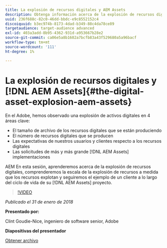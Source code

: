 ```yaml
---
title: La explosión de recursos digitales y AEM Assets
description: Obtenga información acerca de la explosión de recursos digitales y AEM Assets en el Adobe.
uuid: 236f688c-82c0-46dd-bbdc-e9c8552152c4
discoiquuid: b3ec974b-8173-4dad-b349-88c4da78ce89
targetaudience: target-audience advanced
exl-id: 403a3add-8b95-4362-931d-a953667b28e2
source-git-commit: ca06e5a8b1602a7bcfb83a43f529680a5a96bacf
workflow-type: tm+mt
source-wordcount: '111'
ht-degree: 1%

---
```


# La explosión de recursos digitales y [!DNL AEM Assets]{#the-digital-asset-explosion-aem-assets}

En el Adobe, hemos observado una explosión de activos digitales en 4 áreas clave:

* El tamaño de archivo de los recursos digitales que se están produciendo
* El número de recursos digitales que se producen
* Las expectativas de nuestros usuarios y clientes respecto a los recursos digitales
* Las solicitudes de más y más grande [!DNL AEM Assets] implementaciones

AEM En esta sesión, aprenderemos acerca de la explosión de recursos digitales, comprenderemos la escala de la explosión de recursos a medida que los recursos explotan y seguiremos el ejemplo de un cliente a lo largo del ciclo de vida de su [!DNL AEM Assets] proyecto.

>[!VIDEO](https://video.tv.adobe.com/v/21474/?quality=9)

*Publicado el 31 de enero de 2018*

**Presentado por:**

Clint Goudie-Nice, ingeniero de software senior, Adobe

**Diapositivas del presentador**

[Obtener archivo](assets/1+30+18+the+digital+asset+explosion+gems.pdf)
<!--
[Get back to the Overview](https://helpx.adobe.com/experience-manager/kt/eseminars/gems/aem-index.html)
-->
